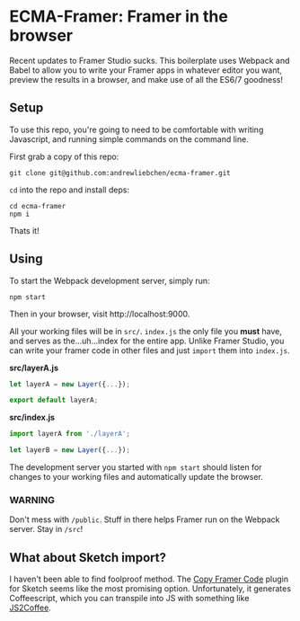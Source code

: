 # ECMA-Framer: Framer in the browser

Recent updates to Framer Studio sucks. This boilerplate uses Webpack and Babel to allow you to write your Framer apps in whatever editor you want, preview the results in a browser, and make use of all the ES6/7 goodness!

## Setup

To use this repo, you're going to need to be comfortable with writing Javascript, and running simple commands on the command line.

First grab a copy of this repo:

```
git clone git@github.com:andrewliebchen/ecma-framer.git
```

`cd` into the repo and install deps:

```
cd ecma-framer
npm i
```

Thats it!

## Using

To start the Webpack development server, simply run:

```
npm start
```

Then in your browser, visit http://localhost:9000.

All your working files will be in `src/`. `index.js` the only file you **must** have, and serves as the...uh...index for the entire app. Unlike Framer Studio, you can write your framer code in other files and just `import` them into `index.js`.

**src/layerA.js**
```js
let layerA = new Layer({...});

export default layerA;
```

**src/index.js**
```js
import layerA from './layerA';

let layerB = new Layer({...});
```

The development server you started with `npm start` should listen for changes to your working files and automatically update the browser.

### WARNING

Don't mess with `/public`. Stuff in there helps Framer run on the Webpack server. Stay in `/src`!

## What about Sketch import?

I haven't been able to find foolproof method. The [Copy Framer Code](https://github.com/perrysmotors/copy-framer-code) plugin for Sketch seems like the most promising option. Unfortunately, it generates Coffeescript, which you can transpile into JS with something like [JS2Coffee](http://js2.coffee/).

